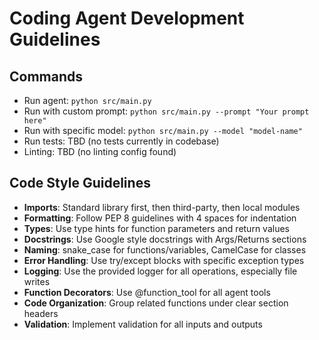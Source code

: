 # Coding Agent Development Guidelines

## Commands
- Run agent: `python src/main.py`
- Run with custom prompt: `python src/main.py --prompt "Your prompt here"`
- Run with specific model: `python src/main.py --model "model-name"`
- Run tests: TBD (no tests currently in codebase)
- Linting: TBD (no linting config found)

## Code Style Guidelines
- **Imports**: Standard library first, then third-party, then local modules
- **Formatting**: Follow PEP 8 guidelines with 4 spaces for indentation
- **Types**: Use type hints for function parameters and return values
- **Docstrings**: Use Google style docstrings with Args/Returns sections
- **Naming**: snake_case for functions/variables, CamelCase for classes
- **Error Handling**: Use try/except blocks with specific exception types
- **Logging**: Use the provided logger for all operations, especially file writes
- **Function Decorators**: Use @function_tool for all agent tools
- **Code Organization**: Group related functions under clear section headers
- **Validation**: Implement validation for all inputs and outputs